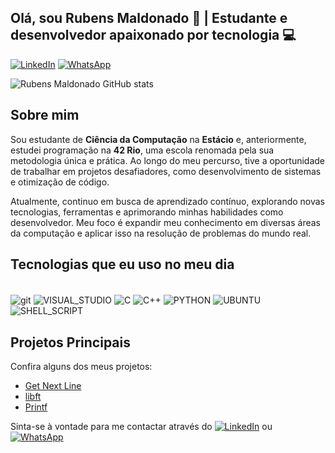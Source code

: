 ## Olá, sou Rubens Maldonado 👋 | Estudante e desenvolvedor apaixonado por tecnologia 💻

[![LinkedIn](https://img.shields.io/badge/LinkedIn-0077B5?style=for-the-badge&logo=linkedin&logoColor=white)](https://www.linkedin.com/in/rubens-maldonado)
[![WhatsApp](https://img.shields.io/badge/WhatsApp-25D366?style=for-the-badge&logo=whatsapp&logoColor=white)](https://wa.me/5521999038373)

![Rubens Maldonado GitHub stats](https://github-readme-stats.vercel.app/api?username=rubens-maldonado&show_icons=true&theme=dracula)

## Sobre mim

Sou estudante de **Ciência da Computação** na **Estácio** e, anteriormente, estudei programação na **42 Rio**, uma escola renomada pela sua metodologia única e prática. Ao longo do meu percurso, tive a oportunidade de trabalhar em projetos desafiadores, como desenvolvimento de sistemas e otimização de código. 

Atualmente, continuo em busca de aprendizado contínuo, explorando novas tecnologias, ferramentas e aprimorando minhas habilidades como desenvolvedor. Meu foco é expandir meu conhecimento em diversas áreas da computação e aplicar isso na resolução de problemas do mundo real.

## Tecnologias que eu uso no meu dia

<div style="display: inline_block"><br/>
  <img align="center" alt=git src="https://img.shields.io/badge/GIT-E44C30?style=for-the-badge&logo=git&logoColor=white"/>
  <img align="center" alt=VISUAL_STUDIO src="https://img.shields.io/badge/Visual_Studio-5C2D91?style=for-the-badge&logo=visual%20studio&logoColor=white"/>
  <img align="center" alt=C src="https://img.shields.io/badge/C-00599C?style=for-the-badge&logo=c&logoColor=white"/>
  <img align="center" alt=C++ src="https://img.shields.io/badge/C%2B%2B-00599C?style=for-the-badge&logo=c%2B%2B&logoColor=white"/>
  <img align="center" alt=PYTHON src="https://img.shields.io/badge/Python-14354C?style=for-the-badge&logo=python&logoColor=white"/>
  <img align="center" alt=UBUNTU src="https://img.shields.io/badge/Ubuntu-E95420?style=for-the-badge&logo=ubuntu&logoColor=white"/>
  <img align="center" alt=SHELL_SCRIPT src="https://img.shields.io/badge/Shell_Script-121011?style=for-the-badge&logo=gnu-bash&logoColor=white"/>
</div>

## Projetos Principais

Confira alguns dos meus projetos:
- [Get Next Line](https://github.com/rubens-maldonado/GNL)
- [libft](https://github.com/rubens-maldonado/LIBFT)
- [Printf](https://github.com/rubens-maldonado/PRINTF)

Sinta-se à vontade para me contactar através do [![LinkedIn](https://img.shields.io/badge/LinkedIn-0077B5?style=for-the-badge&logo=linkedin&logoColor=white)](https://www.linkedin.com/in/rubens-maldonado) ou [![WhatsApp](https://img.shields.io/badge/WhatsApp-25D366?style=for-the-badge&logo=whatsapp&logoColor=white)](https://wa.me/5521999038373)
